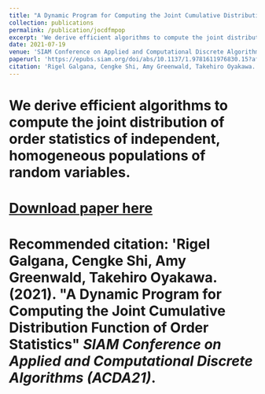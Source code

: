 ```yaml
---
title: "A Dynamic Program for Computing the Joint Cumulative Distribution Function of Order Statistics"
collection: publications
permalink: /publication/jocdfmpop
excerpt: 'We derive efficient algorithms to compute the joint distribution of order statistics of independent, homogeneous populations of random variables.'
date: 2021-07-19
venue: 'SIAM Conference on Applied and Computational Discrete Algorithms (ACDA21)'
paperurl: 'https://epubs.siam.org/doi/abs/10.1137/1.9781611976830.15?af=R'
citation: 'Rigel Galgana, Cengke Shi, Amy Greenwald, Takehiro Oyakawa. (2021). &quot;Paper Title Number 1.&quot; <i>Journal 1</i>. 1(1).'
---
```

# We derive efficient algorithms to compute the joint distribution of order statistics of independent, homogeneous populations of random variables.

# [Download paper here]([http://academicpages.github.io/files/paper1.pdf](https://epubs.siam.org/doi/abs/10.1137/1.9781611976830.15?af=R))

# Recommended citation: 'Rigel Galgana, Cengke Shi, Amy Greenwald, Takehiro Oyakawa. (2021). "A Dynamic Program for Computing the Joint Cumulative Distribution Function of Order Statistics" <i>SIAM Conference on Applied and Computational Discrete Algorithms (ACDA21)</i>.
